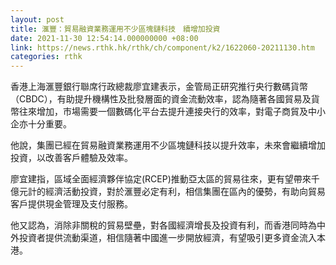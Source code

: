 ```yaml
---
layout: post
title: 滙豐：貿易融資業務運用不少區塊鏈科技　續增加投資
date: 2021-11-30 12:54:14.000000000 +08:00
link: https://news.rthk.hk/rthk/ch/component/k2/1622060-20211130.htm
categories: rthk
---
```


香港上海滙豐銀行聯席行政總裁廖宜建表示，金管局正研究推行央行數碼貨幣（CBDC），有助提升機構性及批發層面的資金流動效率，認為隨著各國貿易及貨幣往來增加，市場需要一個數碼化平台去提升連接央行的效率，對電子商貿及中小企亦十分重要。

他說，集團已經在貿易融資業務運用不少區塊鏈科技以提升效率，未來會繼續增加投資，以改善客戶體驗及效率。

廖宜建指，區域全面經濟夥伴協定(RCEP)推動亞太區的貿易往來，更有望帶來千億元計的經濟活動投資，對於滙豐必定有利，相信集團在區內的優勢，有助向貿易客戶提供現金管理及支付服務。

他又認為，消除非關稅的貿易壁壘，對各國經濟增長及投資有利，而香港同時為中外投資者提供流動渠道，相信隨著中國進一步開放經濟，有望吸引更多資金流入本港。
